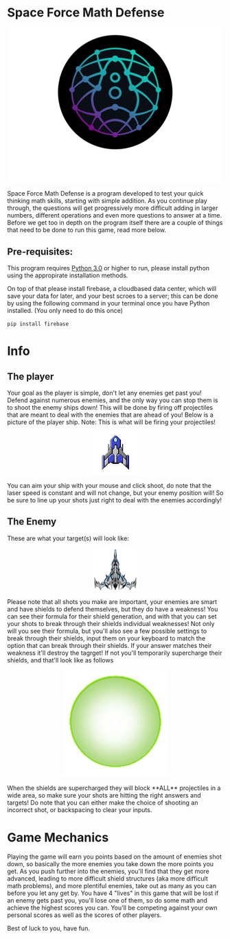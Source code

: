# Space Force Math Defense

<p align="center">
   <img src="/images/spaceForceLogo.png" alt="title" width="600"/>
</p>

Space Force Math Defense is a program developed to test your quick thinking math skills, starting with simple addition. As you continue play through, the questions will get progressively more difficult adding in larger numbers, different operations and even more questions to answer at a time. Before we get too in depth on the program itself there are a couple of things that need to be done to run this game, read more below. 


## Pre-requisites:

This program requires [Python 3.0](https://www.python.org/downloads/) or higher to run, please install python using the appropirate installation methods.

On top of that please install firebase, a cloudbased data center, which will save your data for later, and your best scroes to a server; this can be done by using the following command in your terminal once you have Python installed. (You only need to do this once)

	pip install firebase

# Info

## The player
Your goal as the player is simple, don't let any enemies get past you! Defend against numerous enemies, and the only way you can stop them is to shoot the enemy ships down! This will be done by firing off projectiles that are meant to deal with the enemies that are ahead of you! Below is a picture of the player ship. Note: This is what will be firing your projectiles!
<p align="center">
   <img src="/images/starship.png" alt="Player"/>
</p>


You can aim your ship with your mouse and click shoot, do note that the laser speed is constant and will not change, but your enemy position will! So be sure to line up your shots just right to deal with the enemies accordingly! 

## The Enemy
These are what your target(s) will look like:

<p align="center">
   <img src="/images/ship.png" alt="drawing" width="100"/>
</p>


Please note that all shots you make are important, your enemies are smart and have shields to defend themselves, but they do have a weakness! You can see their formula for their shield generation, and with that you can set your shots to break through their shields individual weaknesses! Not only will you see their formula, but you'll also see a few possible settings to break through their shields, input them on your keyboard to match the option that can break through their shields. If your answer matches their weakness it'll destroy the tagrget! If not you'll temporarily supercharge their shields, and that'll look like as follows

<p align="center">
   <img src="/images/shield1.png" alt="drawing" width="250"/>
</p>
When the shields are supercharged they will block **ALL** projectiles in a wide area, so make sure your shots are hitting the right answers and targets! Do note that you can either make the choice of shooting an incorrect shot, or backspacing to clear your inputs.


# Game Mechanics

Playing the game will earn you points based on the amount of enemies shot down, so basically the more enemies you take down the more points you get. As you push further into the enemies, you'll find that they get more advanced, leading to more difficult shield structures (aka more difficult math problems), and more plentiful enemies, take out as many as you can before you let any get by. You have 4 "lives" in this game that will be lost if an enemy gets past you, you'll lose one of them, so do some math and achieve the highest scores you can. You'll be competing against your own personal scores as well as the scores of other players. 

Best of luck to you, have fun.
